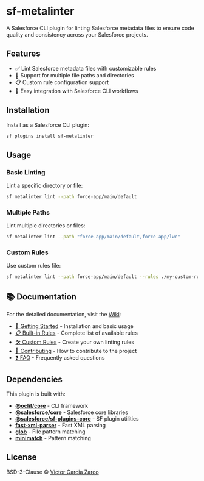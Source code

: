 # sf-metalinter

A Salesforce CLI plugin for linting Salesforce metadata files to ensure code quality and consistency across your Salesforce projects.

## Features

- ✅ Lint Salesforce metadata files with customizable rules
- 🎯 Support for multiple file paths and directories
- 📋 Custom rule configuration support
- 🚀 Easy integration with Salesforce CLI workflows

## Installation

Install as a Salesforce CLI plugin:

```bash
sf plugins install sf-metalinter
```

## Usage

### Basic Linting

Lint a specific directory or file:

```bash
sf metalinter lint --path force-app/main/default
```

### Multiple Paths

Lint multiple directories or files:

```bash
sf metalinter lint --path "force-app/main/default,force-app/lwc"
```

### Custom Rules

Use custom rules file:

```bash
sf metalinter lint --path force-app/main/default --rules ./my-custom-rules.js
```

## 📚 Documentation

For the detailed documentation, visit the [Wiki](https://github.com/victorgz/sf-metalinter/wiki):

- [🚀 Getting Started](https://github.com/victorgz/sf-metalinter/wiki/1---Getting-Started) - Installation and basic usage
- [📋 Built-in Rules](https://github.com/victorgz/sf-metalinter/wiki/2---Built-in-Rules) - Complete list of available rules
- [🛠️ Custom Rules](https://github.com/victorgz/sf-metalinter/wiki/3---Custom-Rules) - Create your own linting rules
- [🤝 Contributing](https://github.com/victorgz/sf-metalinter/blob/master/DEVELOPMENT.md) - How to contribute to the project
- [❓ FAQ](https://github.com/victorgz/sf-metalinter/discussions) - Frequently asked questions

## Dependencies

This plugin is built with:

- **[@oclif/core](https://github.com/oclif/core)** - CLI framework
- **[@salesforce/core](https://github.com/forcedotcom/sfdx-core)** - Salesforce core libraries
- **[@salesforce/sf-plugins-core](https://github.com/salesforcecli/sf-plugins-core)** - SF plugin utilities
- **[fast-xml-parser](https://github.com/NaturalIntelligence/fast-xml-parser)** - Fast XML parsing
- **[glob](https://github.com/isaacs/node-glob)** - File pattern matching
- **[minimatch](https://github.com/isaacs/minimatch)** - Pattern matching

## License

BSD-3-Clause © [Victor Garcia Zarco](https://github.com/victorgz)
